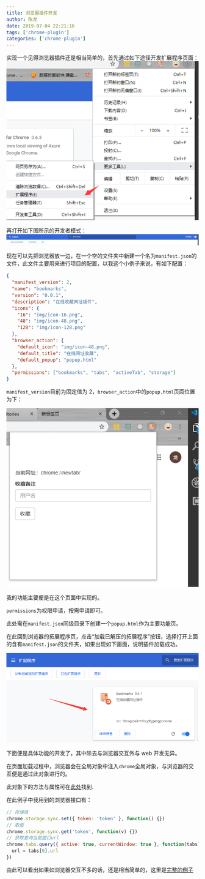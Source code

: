 ```yaml
---
title: 浏览器插件开发
author: 陈龙
date: 2019-07-04 22:21:16
tags: ['chrome-plugin']
categories: ['chrome-plugin']
---
```


实现一个见得浏览器插件还是相当简单的，首先通过如下途径开发扩展程序页面：![chrome-plugin](/img/chrome-plugin01.png)

再打开如下图所示的开发者模式：![chrome-plugin](/img/chrome-plugin02.png)

现在可以先把浏览器放一边，在一个空的文件夹中新建一个名为`manifest.json`的文件，此文件主要用来进行项目的配置，以我这个小例子来说，有如下配置：

```json
{
  "manifest_version": 2,
  "name": "bookmarks",
  "version": "0.0.1",
  "description": "在线收藏网址插件",
  "icons": {
    "16": "img/icon-16.png",
    "48": "img/icon-48.png",
    "128": "img/icon-128.png"
  },
  "browser_action": {
    "default_icon": "img/icon-48.png",
    "default_title": "在线网址收藏",
    "default_popup": "popup.html"
  },
  "permissions": ["bookmarks", "tabs", "activeTab", "storage"]
}
```

`manifest_version`目前为固定值为 2，`browser_action`中的`popup.html`页面位置为下：

![chrome-plugin](/img/chrome-plugin03.png)

我的功能主要便是在这个页面中实现的。

`permissions`为权限申请，按需申请即可。

此处需在`manifest.json`同级目录下创建一个`popup.html`作为主要功能页。

在此回到浏览器的拓展程序页，点击“加载已解压的拓展程序”按钮，选择打开上面的含有`manifest.json`的文件夹，如果出现如下画面，说明插件加载成功。

![chrome-plugin](/img/chrome-plugin04.png)

下面便是具体功能的开发了，其中除去与浏览器交互外与 web 开发无异。

在页面加载过程中，浏览器会在全局对象中注入`chrome`全局对象，与浏览器的交互便是通过此对象进行的。

此对象下的方法与属性可在[此处](https://crxdoc-zh.appspot.com/extensions/api_index)找到.

在此例子中我用到的浏览器接口有：

```js
// 存储值
chrome.storage.sync.set({ token: 'token' }, function() {})
// 取值
chrome.storage.sync.get('token', function(v) {})
// 获取查询当前窗口url
chrome.tabs.query({ active: true, currentWindow: true }, function(tabs) {
  url = tabs[0].url
})
```

由此可以看出如果如浏览器交互不多的话，还是相当简单的，这里是[完整的例子](https://github.com/1016482011/chrome-plugin-bookmarks)
